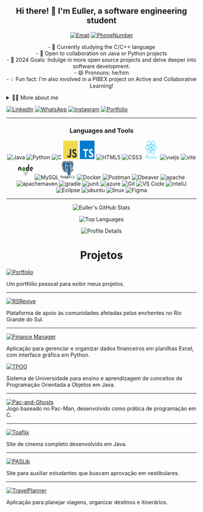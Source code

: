 <h2 align="center">Hi there! 👋 I'm Euller, a software engineering student</h2>

<p align="center">
  <a href="mailto:euller2005@gmail.com"><img src="https://img.shields.io/badge/Email-euller2005@gmail.com-purple" alt="Email"></a>
  <a href="https://criarmeulink.com.br/u/1718588884"><img src="https://img.shields.io/badge/Contact-+55_(61)991131654-blue" alt="PhoneNumber"></a>
</p>
<p align="center">
- 🌱 Currently studying the C/C++ language<br/>
- 👯 Open to collaboration on Java or Python projects<br/>
- 🥅 2024 Goals: Indulge in more open source projects and delve deeper into software development.<br/>
- 😄 Pronouns: he/him<br/>
- 💡 Fun fact: I'm also involved in a PIBEX project on Active and Collaborative Learning!<br/>
<details>
  <summary>👨‍💻 More about me</summary>

  - 💬 I am 19 years old, currently living in Brazil. I have an intermediate level in English and have experience with Java, JavaServer Pages, MySQL, Database, Python, C, Data Analysis, Data, Docker, HTML and CSS.

  - ⚡ I enjoy reading, whether it's a good book or manga, as well as watching movies and playing games! I believe that our personal interests contribute to a more refined perception of things and problem-solving.
</details>


[![LinkedIn](https://img.shields.io/badge/LinkedIn-0077B5?style=for-the-badge&logo=linkedin&logoColor=white)](https://www.linkedin.com/in/euller-j%C3%BAlio-002572287/)
[![WhatsApp](https://img.shields.io/badge/WhatsApp-25D366?style=for-the-badge&logo=whatsapp&logoColor=white)](https://wa.me/5561991131654)
[![Instagram](https://img.shields.io/badge/Instagram-E4405F?style=for-the-badge&logo=instagram&logoColor=white)](https://www.instagram.com/potatoyz1/)
[![Portfolio](https://img.shields.io/badge/Portfolio-000000?style=for-the-badge&logo=react&logoColor=white)](https://portfolio-potatoyz908s-projects.vercel.app/)





---

<h3 align="center">Languages and Tools</h3>

<p align="center">
  <!-- Linguagens de Programação -->
  <img src="https://cdn.iconscout.com/icon/free/png-256/free-java-logo-icon-download-in-svg-png-gif-file-formats--wordmark-programming-language-pack-logos-icons-1174953.png?f=webp&w=256" height="50" width="50" alt="Java"/>
  <img src="https://img.icons8.com/color/48/000000/python.png" alt="Python"/>
  <img src="https://cdn.jsdelivr.net/gh/devicons/devicon/icons/c/c-original.svg" alt="C" height="50" width="40"/>
  <img src="https://raw.githubusercontent.com/devicons/devicon/master/icons/javascript/javascript-original.svg" height="50" width="40" alt="JavaScript" />
  <img src="https://raw.githubusercontent.com/devicons/devicon/master/icons/typescript/typescript-original.svg" height="50" width="40" alt="TypeScript"/>
  <!-- Tecnologias Web -->
  <img src="https://img.icons8.com/color/48/000000/html-5.png" alt="HTML5"/>
  <img src="https://img.icons8.com/color/48/000000/css3.png" alt="CSS3"/>
  <img src="https://raw.githubusercontent.com/devicons/devicon/master/icons/react/react-original-wordmark.svg" height="50" width="40" alt="React"/>
  <img src="https://github.com/user-attachments/assets/d511234a-2d6d-4669-af67-ce97267ef94a" height="45" width="40" alt="vuejs"/>
  <img src="https://github.com/user-attachments/assets/9fdd21dc-3cc1-44ae-9405-60bc96519991" height="45" width="40" alt="vite"/>
  <img src="https://raw.githubusercontent.com/devicons/devicon/master/icons/nodejs/nodejs-original-wordmark.svg" height="50" width="40" alt="Node.js"/>
  <!-- Ferramentas de Banco de Dados -->
  <img src="https://static-00.iconduck.com/assets.00/mysqlworkbench-icon-1024x1014-nnvsz83e.png" height="45" width="40" alt="MySQL" />
  <img src="https://raw.githubusercontent.com/devicons/devicon/master/icons/postgresql/postgresql-original-wordmark.svg" height="50" width="40" alt="PostgreSQL"/>
  <!-- Ferramentas de Desenvolvimento -->
  <img src="https://img.icons8.com/color/48/000000/docker.png" alt="Docker"/>
  <img src="https://uxwing.com/wp-content/themes/uxwing/download/brands-and-social-media/postman-icon.png" alt="Postman" height="50" width="40"/>
  <img src="https://github.com/user-attachments/assets/86cfe832-cfbb-461f-bd78-291964f56096" alt="Dbeaver" height="50" width="50"/>
  <img src="https://img.icons8.com/?size=100&id=QFcVqyh6lBh6&format=png&color=000000" alt="apache" height="50" width="40"/>
  <img src="https://github.com/user-attachments/assets/ab11c8bd-c55d-4f3d-a335-f555b9ec53e6" alt="apachemaven" height="50" width="40"/>
  <img src="https://github.com/user-attachments/assets/69595a71-e1b7-4c46-9e07-889df45b1647" alt="gradle" height="50" width="40"/>
  <img src="https://github.com/user-attachments/assets/f242b76a-77a4-46f4-aabe-1bcae3f304aa" height="45" width="40" alt="junit"/>
  <img src="https://github.com/user-attachments/assets/b5ea9d63-bba5-41fc-9599-d5d3c516acfe" alt="azure" height="45" width="40"/>
  <img src="https://img.icons8.com/?size=100&id=20906&format=png&color=000000" alt="Git" height="50" width="50"/>
  <img src="https://img.icons8.com/color/48/000000/visual-studio-code-2019.png" alt="VS Code"/>
  <img src="https://github.com/user-attachments/assets/5511fd13-b17c-410f-b6eb-48f8d81cb256" alt="intellJ" height="50" width="50"/>
  <img src="https://github.com/user-attachments/assets/c336c3b5-ce38-46e4-86a8-5c7f5c4249fe" alt="Eclipse" height="50" width="40"/>
  <img src="https://github.com/user-attachments/assets/0a5cb9eb-899b-4fe6-9942-64a064fe6eb4" alt="ubuntu" height="50" width="50"/>
  <img src="https://github.com/user-attachments/assets/dd420853-a1f6-4648-9cb7-e07b1d444664" alt="linux" height="50" width="50"/>


  <!-- Design e Prototipação -->
  <img src="https://camo.githubusercontent.com/e5c1b4b7d59d58f0607fede5dd922211257cd09031f3c2370308ab4e34356299/68747470733a2f2f7777772e766563746f726c6f676f2e7a6f6e652f6c6f676f732f6669676d612f6669676d612d69636f6e2e737667" height="50" width="40" alt="Figma"/>



  
</p>

---

<p align="center">
  <img src="https://github-readme-stats.vercel.app/api?username=potatoyz908&show_icons=true&theme=algolia" alt="Euller's GitHub Stats">
</p>

<p align="center">
  <img src="https://github-readme-stats.vercel.app/api/top-langs/?username=potatoyz908&theme=algolia&layout=compact" alt="Top Languages">
</p>

<p align="center">
  <img src="http://github-profile-summary-cards.vercel.app/api/cards/profile-details?username=potatoyz908&theme=algolia" alt="Profile Details">
</p>


<h1 align="center">Projetos</h1>

[![Portfolio](https://img.shields.io/badge/Portfolio-000000?style=for-the-badge&logo=react&logoColor=white)](https://portfolio-potatoyz908s-projects.vercel.app/)
  
  Um portfólio pessoal para exibir meus projetos.

---

[![RSRevive](https://img.shields.io/badge/RSRevive-FF6600?style=for-the-badge&logo=github&logoColor=white)](https://github.com/moonshinerd/RSRevive-MaratonaRS.git)  

  Plataforma de apoio às comunidades afetadas pelas enchentes no Rio Grande do Sul.

---
  
[![Finance Manager](https://img.shields.io/badge/Finance%20Manager-4CAF50?style=for-the-badge&logo=google-sheets&logoColor=white)](https://github.com/Potatoyz908/Gerenciador-de-Planilha-Financeira)  
  
  Aplicação para gerenciar e organizar dados financeiros em planilhas Excel, com interface gráfica em Python.

[![TPOO](https://img.shields.io/badge/TPOO-9C27B0?style=for-the-badge&logo=java&logoColor=white)](https://github.com/TiagoBalieiro/TP-Orientacao-a-Objetos)  
  
  Sistema de Universidade para ensino e aprendizagem de conceitos de Programação Orientada a Objetos em Java.

---

[![Pac-and-Ghosts](https://img.shields.io/badge/Pac%20and%20Ghosts-blue?style=for-the-badge&logo=c&logoColor=white)](https://github.com/Potatoyz908/C-Pratice.git)  
  Jogo baseado no Pac-Man, desenvolvido como prática de programação em C.

---

[![Toaflix](https://img.shields.io/badge/Toaflix-FF6347?style=for-the-badge&logo=netflix&logoColor=white)](https://github.com/Potatoyz908/Toaflix-plus.git)  
  
  Site de cinema completo desenvolvido em Java.

---

[![PASLib](https://img.shields.io/badge/PASLib-FFD700?style=for-the-badge&logo=python&logoColor=white)](https://github.com/Potatoyz908/Paslib.git)  
  
  Site para auxiliar estudantes que buscam aprovação em vestibulares.

---

[![TravelPlanner](https://img.shields.io/badge/TravelPlanner-1E90FF?style=for-the-badge&logo=airbnb&logoColor=white)](https://github.com/Potatoyz908/TravelPlanner)  
  
  Aplicação para planejar viagens, organizar destinos e itinerários.

